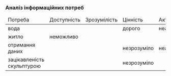 ### Аналіз інформаційних потреб

<table>
    <thead>
        <tr>
          <td>Потреба</td>
          <td>Доступність</td>
          <td>Зрозумілість</td>
          <td>Цінність</td>
          <td>Актуальність</td>
        </tr>
    </thead>
          <tr>
             <td>вода</td>
             <td></td>
             <td></td>
             <td>дорого</td>
             <td>неактуально</td>
          </tr>
            <tr>
             <td>житло</td>
             <td>неможливо</td>
             <td></td>
             <td></td>
             <td></td>
          </tr>
            <tr>
             <td>отримання даних</td>
             <td></td>
             <td></td>
             <td>незрозуміло</td>
             <td>неактуально</td>
          </tr>
            <tr>
             <td>зацікавленість скульптурою</td>
             <td></td>
             <td></td>
             <td>незрозуміло</td>
             <td></td>
          </tr>
  </table>
